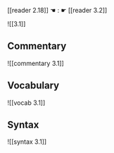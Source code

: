[[reader 2.18]] ☚ : ☛ [[reader 3.2]]

![[3.1]]

## Commentary

![[commentary 3.1]]

## Vocabulary

![[vocab 3.1]]

## Syntax

![[syntax 3.1]]

